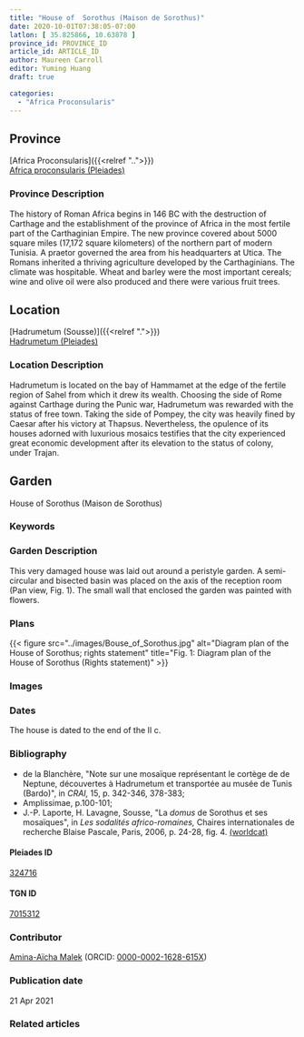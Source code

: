 ```yaml
---
title: "House of  Sorothus (Maison de Sorothus)"
date: 2020-10-01T07:38:05-07:00
latlon: [ 35.825866, 10.63878 ]
province_id: PROVINCE_ID
article_id: ARTICLE_ID
author: Maureen Carroll
editor: Yuming Huang
draft: true

categories:
  - "Africa Proconsularis"
---
```


## Province
[Africa Proconsularis]({{<relref "..">}}) \
[Africa proconsularis (Pleiades)](https://pleiades.stoa.org/places/991341)

### Province Description
The history of Roman Africa begins in 146 BC with the destruction of Carthage and the establishment of the province of Africa in the most fertile part of the Carthaginian Empire.  The new province covered about 5000 square miles (17,172 square kilometers) of the northern part of modern Tunisia.  A praetor governed the area from his headquarters at Utica.  The Romans inherited a thriving agriculture developed by the Carthaginians.  The climate was hospitable.  Wheat and barley were the most important cereals; wine and olive oil were also produced and there were various fruit trees.

## Location

[Hadrumetum (Sousse)]({{<relref ".">}}) \
[Hadrumetum (Pleiades)](https://pleiades.stoa.org/places/324716)

### Location Description
Hadrumetum is located on the bay of Hammamet at the edge of the fertile region of Sahel from which it drew its wealth.  Choosing the side of Rome against Carthage during the Punic war, Hadrumetum was rewarded with the status of free town. Taking the side of Pompey, the city was heavily fined by Caesar after his victory at Thapsus. Nevertheless, the opulence of its houses adorned with luxurious mosaics testifies that the city experienced great economic development after its elevation to the status of colony, under Trajan.

<!--## Sublocation-->

<!--
[AREA WITHIN LOCATION, LIKE “PALATINE HILL”](GEOREFERENCE LINK)
A sublocation is any area larger than an individual garden, but located within a location. I would always try to include a link to a controlled vocabulary here if possible. This ID may well be different from the Garden ID, e.g., Pompeii versus a Garden in one of the houses which has its own Pleiades ID.
-->

<!--### Sublocation Description-->

<!-- DESCRIPTION -->

## Garden
House of  Sorothus (Maison de Sorothus)

### Keywords
<!-- [urban villas](#) -->

### Garden Description
This very damaged house was laid out around a peristyle garden. A semi-circular and bisected basin was placed on the axis of the reception room (Pan view, Fig. 1). The small wall that enclosed the garden was painted with flowers.



<!--### Maps
{{< figure src="../images/map_of_hadrementum.jpg" alt="Map of Hadrementum at hadrumetum; rights statement" title="Map: Map of Hadrementum. 1. House of Sorothus, 2. House of the arsenal and House of Vergil, 3. House of the masks, 4. House of the ostriches, 5. Balzan house, 6. House of the satyrs and of the Bacchae, 7. House at the catacomb of the Good Shepherd. (North is at the top; there is no scale.) Adapted from Amplissimae. (Rights statement)" >}}-->

### Plans


{{< figure src="../images/Bouse_of_Sorothus.jpg" alt="Diagram plan of the House of Sorothus; rights statement" title="Fig. 1: Diagram plan of the House of Sorothus (Rights statement)" >}}

### Images

<!--
{{< figure src="IMG_URL" alt="ALT_TEXT" title="CAPTION" >}}
-->

### Dates
The house is dated to the end of the II c.

### Bibliography
-  de la Blanchère, "Note sur une mosaïque représentant le cortège de de Neptune, découvertes à Hadrumetum et transportée au musée de Tunis (Bardo)", in *CRAI,* 15, p. 342-346, 378-383;
- Amplissimae, p.100-101;
- J.-P. Laporte, H. Lavagne, Sousse, "La *domus* de Sorothus et ses mosaïques", in *Les sodalités africo-romaines,* Chaires internationales de recherche Blaise Pascale, Paris, 2006, p. 24-28, fig. 4.  [(worldcat)](http://www.worldcat.org/oclc/912914354)


<!--#### Periodo ID-->

<!-- [PERIODO_ID](https://pleiades.stoa.org/places/PLEIADES_ID) -->

#### Pleiades ID
[324716](https://pleiades.stoa.org/places/324716)

#### TGN ID
[7015312](http://vocab.getty.edu/page/tgn/7015312)

### Contributor
[Amina-Aïcha Malek](link) (ORCID: [0000-0002-1628-615X](https://orcid.org/0000-0002-1628-615X))

### Publication date

21 Apr 2021

### Related articles